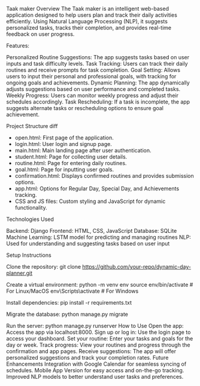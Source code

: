 Taak maker
Overview
The Taak maker is an intelligent web-based application designed to help users plan and track their daily activities efficiently. Using Natural Language Processing (NLP), it suggests personalized tasks, tracks their completion, and provides real-time feedback on user progress.

Features:

Personalized Routine Suggestions: The app suggests tasks based on user inputs and task difficulty levels.
Task Tracking: Users can track their daily routines and receive prompts for task completion.
Goal Setting: Allows users to input their personal and professional goals, with tracking for ongoing goals and achievements.
Dynamic Planning: The app dynamically adjusts suggestions based on user performance and completed tasks.
Weekly Progress: Users can monitor weekly progress and adjust their schedules accordingly.
Task Rescheduling: If a task is incomplete, the app suggests alternate tasks or rescheduling options to ensure goal achievement.

Project Structure
diff

- open.html: First page of the application.
- login.html: User login and signup page.
- main.html: Main landing page after user authentication.
- student.html: Page for collecting user details.
- routine.html: Page for entering daily routines.
- goal.html: Page for inputting user goals.
- confirmation.html: Displays confirmed routines and provides submission options.
- app.html: Options for Regular Day, Special Day, and Achievements tracking.
- CSS and JS files: Custom styling and JavaScript for dynamic functionality.

Technologies Used

Backend: Django
Frontend: HTML, CSS, JavaScript
Database: SQLite
Machine Learning: LSTM model for predicting and managing routines
NLP: Used for understanding and suggesting tasks based on user input

Setup Instructions

Clone the repository:
git clone https://github.com/your-repo/dynamic-day-planner.git

Create a virtual environment:
python -m venv env
source env/bin/activate  # For Linux/MacOS
env\Scripts\activate # For Windows

Install dependencies:
pip install -r requirements.txt

Migrate the database:
python manage.py migrate

Run the server:
python manage.py runserver
How to Use
Open the app: Access the app via localhost:8000.
Sign up or log in: Use the login page to access your dashboard.
Set your routine: Enter your tasks and goals for the day or week.
Track progress: View your routines and progress through the confirmation and app pages.
Receive suggestions: The app will offer personalized suggestions and track your completion rates.
Future Enhancements
Integration with Google Calendar for seamless syncing of schedules.
Mobile App Version for easy access and on-the-go tracking.
Improved NLP models to better understand user tasks and preferences.
